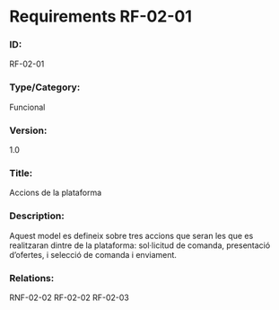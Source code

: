 # Requirements RF-02-01

### ID:
RF-02-01

### Type/Category:
Funcional

### Version:
1.0

### Title:
Accions de la plataforma

### Description:
Aquest model es defineix sobre tres accions que seran les que es realitzaran dintre de la plataforma: sol·licitud de comanda, presentació d’ofertes, i selecció de comanda i enviament.

### Relations:
RNF-02-02
RF-02-02
RF-02-03
